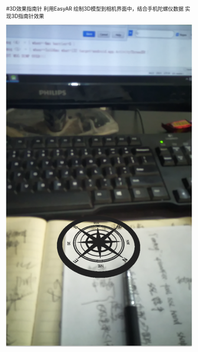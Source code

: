 #3D效果指南针
利用EasyAR 绘制3D模型到相机界面中，结合手机陀螺仪数据 实现3D指南针效果

![image](https://github.com/pingan01/ZhiNanZhen/blob/master/%E6%95%88%E6%9E%9C%E5%9B%BE.png)
